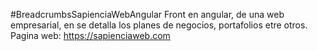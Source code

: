 #BreadcrumbsSapienciaWebAngular
Front en angular, de una web empresarial, en se detalla los planes de negocios, portafolios etre otros. Pagina web: https://sapienciaweb.com
